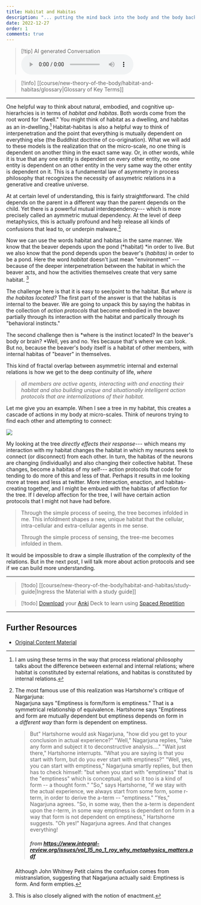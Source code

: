 ```yaml
---
title: Habitat and Habitas
description: "... putting the mind back into the body and the body back into nature"
date: 2022-12-27
order: 1
comments: true
---
```


> [!tip] AI generated Conversation
> <audio controls>
>   <source src="https://www.dropbox.com/scl/fi/va3uyubw9opey0f581rz6/habitat-and-habitas.mp3?rlkey=nbg4j7el81q5zwv4rzmweojv3&raw=1" type="audio/mpeg" >
> </audio>

> [!info] [[course/new-theory-of-the-body/habitat-and-habitas/glossary|Glossary of Key Terms]]

---

One helpful way to think about natural, embodied, and cognitive up-hierarhcies is in terms of *habitat and habitas*. Both words come from the root word for "dwell." You might think of habitat as a dwelling, and habitas as an in-dwelling.[^1] Habitat-habitas is also a helpful way to think of interpenetration and the point that everything is mutually dependent on everything else (the Buddhist doctrine of co-origination). What we will add to these models is the realization that on the micro-scale, no one thing is dependent on another thing in the exact same way. Or, in other words, while it is true that any one entity is dependent on every other entity, no one entity is dependent on an other entity in the very same way the other entity is dependent on it. This is a fundamental law of asymmetry in process philosophy that recognizes the necessity of assymetric relations in a generative and creative universe.

At at certain level of understanding, this is fairly straightforward. The child depends on the parent in a different way than the parent depends on the child. Yet there is a powerful mutual interdependency--- which is more precisely called an aymmetric mutual dependency. At the level of deep metaphysics, this is actually profound and help release all kinds of confusions that lead to, or underpin malware.[^2]

Now we can use the words habitat and habitas in the same manner. We know that the beaver depends upon the pond (*habitat) *in order to live. But we also know that the pond depends upon the beaver's (*habitas)* in order to be a pond. Here the word *habitat* doesn't just mean "environment" --- because of the deeper interpenetration between the habitat in which the beaver acts, and how the activities themselves create that very same habitat. [^3]

The challenge here is that it is easy to see/point to the habitat. But *where is the habitas located?* The first part of the answer is that the habitas is internal to the beaver. We are going to unpack this by saying the habitas in the collection of *action protocols* that become embodied in the beaver partially through its interaction with the habitat and partically through its "behavioral instincts."

The second challenge then is *where is the instinct located? In the beaver's body or brain? *Well, yes and no. Yes because that's where we can look. But no, because the beaver's body itself is a habitat of other members, with internal habitas of "beaver" in themselves.

This kind of fractal overlap between asymmetric internal and external relations is how we get to the deep continuity of life, *where*

> *all members are active agents, interacting with and enacting their habitat and also building unique and situationally intelligent action protocols that are internalizations of their habitat.*

Let me give you an example. When I see a tree in my habitat, this creates a cascade of actions in my body at micro-scales. Think of neurons trying to find each other and attempting to connect:

![](https://www.youtube-nocookie.com/watch?v=RxBQ1ICEnKE)

My looking at the tree *directly effects their response*--- which means my interaction with my habitat changes the habitat in which my neurons seek to connect (or disconnect) from each other. In turn, the habitas of the neurons are changing (individually) and also changing their collective habitat. These changes, become a habitas of my self--- action protocols that code for tending to do more of this and less of that. Perhaps it results in me looking more at trees and less at twitter. More interaction, enaction, and habitas-creating together, and I might be embued with the habitas of affection for the tree. If I develop affection for the tree, I will have certain action protocols that I might not have had before.

> Through the simple process of seeing, the tree becomes infolded in me. This infoldment shapes a new, unique habitat that the cellular, intra-cellular and extra-cellular agents in me sense.
>
> Through the simple process of sensing, the tree-me becomes infolded in them.

It would be impossible to draw a simple illustration of the complexity of the relations. But in the next post, I will talk more about action protocols and see if we can build more understanding.


---

> [!todo] [[course/new-theory-of-the-body/habitat-and-habitas/study-guide|Ingress the Material with a study guide]]


> [!todo] [Download](course/new-theory-of-the-body/habitat-and-habitas/deck.apkg) your [Anki](https://apps.ankiweb.net/) Deck to learn using [Spaced Repetition](https://gwern.net/spaced-repetition)

---

## Further Resources

- [Original Content Material](https://bonnittaroy.substack.com/p/a-new-theory-of-the-body-habitat)

[^1]: I am using these terms in the way that process relational philosophy talks about the difference between external and internal relations; where habitat is constituted by external relations, and habitas is constituted by internal relations.

[^2]: The most famous use of this realization was Hartshorne's critique of Nargarjuna:\
Nagarjuna says "Emptiness is form/form is emptiness." That is a symmetrical relationship of equivalence. Hartshorne says "Emptiness and form are mutually dependent but emptiness depends on form in a *different way* than form is dependent on emptiness.
    > But" Hartshorne would ask Nagarjuna, "how did you get to your conclusion in actual experience?" "Well," Nagarjuna replies, "take any form and subject it to deconstructive analysis...." "Wait just there," Hartshorne interrupts. "What you are saying is that you start with form, but do you ever start with emptiness?" "Well, yes, you can start with emptiness," Nagarjuna smartly replies, but then has to check himself: "but when you start with "emptiness" that is the "emptiness" which is conceptual, and so it too is a kind of form -- a thought form." "So," says Hartshorne, "if we stay with the actual experience, we always start from some form, some r-term, in order to derive the a-term -- "emptiness." "Yes," Nagarjuna agrees. "So, in some way, then the a-term is dependent upon the r-term, in some way emptiness is dependent on form in a way that form is not dependent on emptiness," Hartshorne suggests. "Oh yes!" Nagarjuna agrees. And that changes everything!
    >
    > ##### from https://www.integral-review.org/issues/vol_15_no_1_roy_why_metaphysics_matters.pdf
    Although John Whitney Petit claims the confusion comes from mistranslation, suggesting that Nagarjuna actually said: Emptiness is form. And form empties.

[^3]: This is also closely aligned with the notion of enactment.


